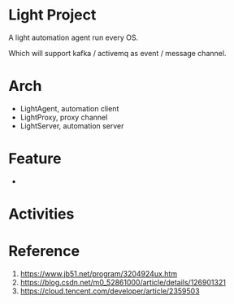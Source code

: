 # Light Project

A light automation agent run every OS.

Which will support kafka / activemq as event / message channel.

# Arch
* LightAgent, automation client
* LightProxy, proxy channel
* LightServer, automation server

# Feature
* 

# Activities


# Reference
1. https://www.jb51.net/program/3204924ux.htm
2. https://blog.csdn.net/m0_52861000/article/details/126901321
3. https://cloud.tencent.com/developer/article/2359503
